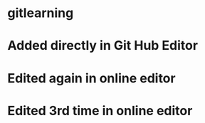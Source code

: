 # gitlearning
# Added directly in Git Hub Editor

# Edited again in online editor

# Edited 3rd time in online editor
